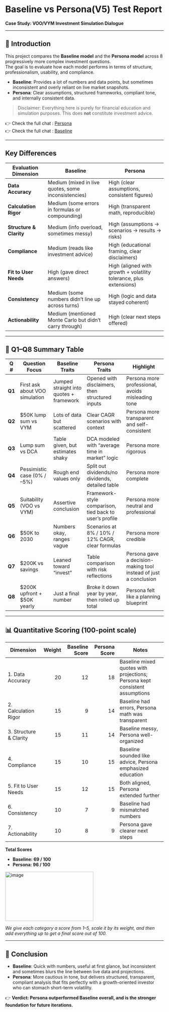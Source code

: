 # Baseline vs Persona(V5) Test Report  
**Case Study: VOO/VYM Investment Simulation Dialogue**

---

## 📌 Introduction

This project compares the **Baseline model** and the **Persona model** across 8 progressively more complex investment questions.  
The goal is to evaluate how each model performs in terms of structure, professionalism, usability, and compliance.

- **Baseline**: Provides a lot of numbers and data points, but sometimes inconsistent and overly reliant on live market snapshots.  
- **Persona**: Clear assumptions, structured frameworks, compliant tone, and internally consistent data.  

> Disclaimer: Everything here is purely for financial education and simulation purposes. This does **not** constitute investment advice.

👉 Check the full chat : [Persona](https://chatgpt.com/share/68b85b45-7fd0-8001-9ea2-6364c0ed6655)  
👉 Check the full chat : [Baseline](https://chatgpt.com/share/68b85b67-93e8-8001-8c4b-0706d54067cd)  

---

## Key Differences

| Evaluation Dimension | Baseline | Persona |
| -------------------- | -------- | ------- |
| **Data Accuracy**    | Medium (mixed in live quotes, some inconsistencies) | High (clear assumptions, consistent figures) |
| **Calculation Rigor** | Medium (some errors in formulas or compounding) | High (transparent math, reproducible) |
| **Structure & Clarity** | Medium (info overload, sometimes messy) | High (assumptions → scenarios → results → risks) |
| **Compliance**       | Medium (reads like investment advice) | High (educational framing, clear disclaimers) |
| **Fit to User Needs** | High (gave direct answers) | High (aligned with growth + volatility tolerance, plus extensions) |
| **Consistency**      | Medium (some numbers didn’t line up across turns) | High (logic and data stayed coherent) |
| **Actionability**    | Medium (mentioned Monte Carlo but didn’t carry through) | High (clear next steps offered) |

---

## 📑 Q1–Q8 Summary Table

| Q # | Question Focus | Baseline Traits | Persona Traits | Highlight |
|-----|----------------|-----------------|----------------|-----------|
| **Q1** | First ask about VOO simulation | Jumped straight into quotes + framework | Opened with disclaimers, then structured inputs | Persona more professional, avoids misleading tone |
| **Q2** | $50K lump sum vs VYM | Lots of data but scattered | Clear CAGR scenarios with context | Persona more transparent and self-consistent |
| **Q3** | Lump sum vs DCA | Table given, but estimates shaky | DCA modeled with “average time in market” logic | Persona more rigorous |
| **Q4** | Pessimistic case (0% / –5%) | Rough end values only | Split out dividends/no dividends, detailed table | Persona more complete |
| **Q5** | Suitability (VOO vs VYM) | Assertive conclusion | Framework-style comparison, tied back to user’s profile | Persona more neutral and professional |
| **Q6** | $50K to 2030 | Numbers okay, ranges vague | Scenarios at 8% / 10% / 12% CAGR, clear formulas | Persona more credible |
| **Q7** | $200K vs savings | Leaned toward “invest” | Table comparison with risk reflections | Persona gave a decision-making tool instead of just a conclusion |
| **Q8** | $200K upfront + $50K yearly | Just a final number | Broke it down year by year, then rolled up total | Persona felt like a planning blueprint |

---

## 📊 Quantitative Scoring (100-point scale)

| Dimension | Weight | Baseline Score | Persona Score | Notes |
|-----------|-------:|---------------:|--------------:|-------|
| 1. Data Accuracy | 20 | 12 | 18 | Baseline mixed quotes with projections; Persona kept consistent assumptions |
| 2. Calculation Rigor | 15 | 9 | 14 | Baseline had errors, Persona math was transparent |
| 3. Structure & Clarity | 15 | 11 | 14 | Baseline messy, Persona well-organized |
| 4. Compliance | 15 | 10 | 15 | Baseline sounded like advice, Persona emphasized education |
| 5. Fit to User Needs | 15 | 12 | 15 | Both aligned, Persona extended further |
| 6. Consistency | 10 | 7 | 9 | Baseline had mismatched numbers |
| 7. Actionability | 10 | 8 | 9 | Persona gave clearer next steps |

**Total Scores**  
- **Baseline: 69 / 100**  
- **Persona: 96 / 100**

<img width="280" height="156" alt="image" src="https://github.com/user-attachments/assets/345bf94c-19e0-4ef3-a49f-64ac7d736036" />

*We give each category a score from 1–5, scale it by its weight, and then add everything up to get a final score out of 100.*

---

## 📘 Conclusion

- **Baseline**: Quick with numbers, useful at first glance, but inconsistent and sometimes blurs the line between live data and projections.  
- **Persona**: More cautious in tone, but delivers structured, transparent, compliant analysis that fits perfectly with a growth-oriented investor who can stomach short-term volatility.  

👉 **Verdict: Persona outperformed Baseline overall, and is the stronger foundation for future iterations.**




